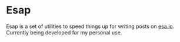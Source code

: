 # Esap

Esap is a set of utilities to speed things up for writing posts on [esa.io](https://esa.io/).  
Currently being developed for my personal use.
